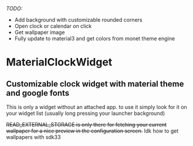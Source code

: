 *TODO:*
- Add background with customizable rounded corners
- Open clock or calendar on click
- Get wallpaper image
- Fully update to material3 and get colors from monet theme engine

# MaterialClockWidget
## Customizable clock widget with material theme and google fonts

This is only a widget without an attached app.
to use it simply look for it on your widget list (usually long pressing your launcher background)

~~READ_EXTERNAL_STORAGE is only there for fetching your current wallpaper for a nice preview in the configuration screen.~~
Idk how to get wallpapers with sdk33